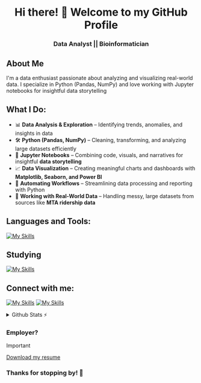 
<h1 align="center">Hi there! 👋 Welcome to my GitHub Profile</h1>
<h3 align="center">Data Analyst || Bioinformatician</h3>


##  About Me
I'm a data enthusiast passionate about analyzing and visualizing real-world data. I specialize in Python (Pandas, NumPy) and love working with Jupyter notebooks for insightful data storytelling

##  What I Do:  
- 📊 **Data Analysis & Exploration** – Identifying trends, anomalies, and insights in data  
- 🛠 **Python (Pandas, NumPy)** – Cleaning, transforming, and analyzing large datasets efficiently  
- 📓 **Jupyter Notebooks** – Combining code, visuals, and narratives for insightful **data storytelling**  
- 📈 **Data Visualization** – Creating meaningful charts and dashboards with **Matplotlib, Seaborn, and Power BI**  
- 🤖 **Automating Workflows** – Streamlining data processing and reporting with Python  
- 📂 **Working with Real-World Data** – Handling messy, large datasets from sources like **MTA ridership data**  

## Languages and Tools:

[![My Skills](https://skillicons.dev/icons?i=py,sklearn,tensorflow,cpp,mysql,docker,github,git,vscode,pycharm)](https://skillicons.dev)

## Studying 
[![My Skills](https://skillicons.dev/icons?i=pytorch,matlab,arch,aws,azure)](https://skillicons.dev)



## Connect with me:
[![My Skills](https://skillicons.dev/icons?i=gmail)](mailto:aliatip760@gmail.com) [![My Skills](https://skillicons.dev/icons?i=linkedin)](https://www.linkedin.com/in/alial-tayeb/)

<details>
  <summary>Github Stats ⚡</summary>

  <a href="#">![Top Langs](https://github-readme-stats.vercel.app/api/top-langs/?username=Ali-AL-Tayeb&layout=compact&theme=blueberry&count_private=true&hide_border=true)</a>
</details>



### Employer?
> [!IMPORTANT]  
> <a href="https://drive.google.com/file/d/12kr1THoe8eaUVsK5R01HqzDkLiLSIgEC/view" download>Download my resume</a>





### Thanks for stopping by! 🚀



